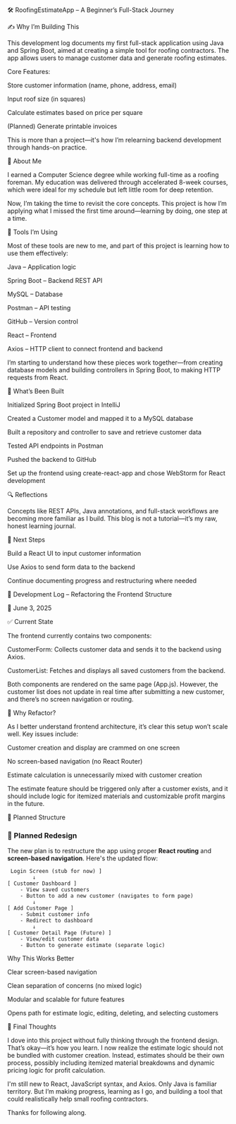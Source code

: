 🛠️ RoofingEstimateApp – A Beginner’s Full-Stack Journey

✍️ Why I’m Building This

This development log documents my first full-stack application using Java and Spring Boot, aimed at creating a simple tool for roofing contractors. The app allows users to manage customer data and generate roofing estimates.

Core Features:

Store customer information (name, phone, address, email)

Input roof size (in squares)

Calculate estimates based on price per square

(Planned) Generate printable invoices

This is more than a project—it's how I’m relearning backend development through hands-on practice.

🧠 About Me

I earned a Computer Science degree while working full-time as a roofing foreman. My education was delivered through accelerated 8-week courses, which were ideal for my schedule but left little room for deep retention.

Now, I’m taking the time to revisit the core concepts. This project is how I’m applying what I missed the first time around—learning by doing, one step at a time.

🧰 Tools I’m Using

Most of these tools are new to me, and part of this project is learning how to use them effectively:

Java – Application logic

Spring Boot – Backend REST API

MySQL – Database

Postman – API testing

GitHub – Version control

React – Frontend

Axios – HTTP client to connect frontend and backend

I’m starting to understand how these pieces work together—from creating database models and building controllers in Spring Boot, to making HTTP requests from React.

🚀 What’s Been Built

Initialized Spring Boot project in IntelliJ

Created a Customer model and mapped it to a MySQL database

Built a repository and controller to save and retrieve customer data

Tested API endpoints in Postman

Pushed the backend to GitHub

Set up the frontend using create-react-app and chose WebStorm for React development

🔍 Reflections

Concepts like REST APIs, Java annotations, and full-stack workflows are becoming more familiar as I build. This blog is not a tutorial—it’s my raw, honest learning journal.

📌 Next Steps

Build a React UI to input customer information

Use Axios to send form data to the backend

Continue documenting progress and restructuring where needed

🧪 Development Log – Refactoring the Frontend Structure

📅 June 3, 2025

✅ Current State

The frontend currently contains two components:

CustomerForm: Collects customer data and sends it to the backend using Axios.

CustomerList: Fetches and displays all saved customers from the backend.

Both components are rendered on the same page (App.js). However, the customer list does not update in real time after submitting a new customer, and there’s no screen navigation or routing.

🔄 Why Refactor?

As I better understand frontend architecture, it’s clear this setup won’t scale well. Key issues include:

Customer creation and display are crammed on one screen

No screen-based navigation (no React Router)

Estimate calculation is unnecessarily mixed with customer creation

The estimate feature should be triggered only after a customer exists, and it should include logic for itemized materials and customizable profit margins in the future.

🧭 Planned Structure

### 🧭 Planned Redesign

The new plan is to restructure the app using proper **React routing** and **screen-based navigation**. Here's the updated flow:

```plaintext
 Login Screen (stub for now) ]
        ↓
[ Customer Dashboard ]
    - View saved customers
    - Button to add a new customer (navigates to form page)
        ↓
[ Add Customer Page ]
    - Submit customer info
    - Redirect to dashboard
        ↓
[ Customer Detail Page (Future) ]
    - View/edit customer data
    - Button to generate estimate (separate logic)

```
Why This Works Better

Clear screen-based navigation

Clean separation of concerns (no mixed logic)

Modular and scalable for future features

Opens path for estimate logic, editing, deleting, and selecting customers

🤔 Final Thoughts

I dove into this project without fully thinking through the frontend design. That’s okay—it’s how you learn. I now realize the estimate logic should not be bundled with customer creation. Instead, estimates should be their own process, possibly including itemized material breakdowns and dynamic pricing logic for profit calculation.

I'm still new to React, JavaScript syntax, and Axios. Only Java is familiar territory. But I’m making progress, learning as I go, and building a tool that could realistically help small roofing contractors.

Thanks for following along.

